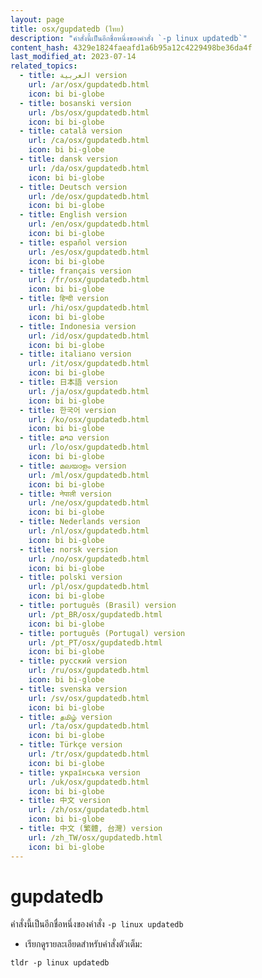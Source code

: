 ```yaml
---
layout: page
title: osx/gupdatedb (ไทย)
description: "คำสั่งนี้เป็นอีกชื่อหนึ่งของคำสั่ง `-p linux updatedb`"
content_hash: 4329e1824faeafd1a6b95a12c4229498be36da4f
last_modified_at: 2023-07-14
related_topics:
  - title: العربية version
    url: /ar/osx/gupdatedb.html
    icon: bi bi-globe
  - title: bosanski version
    url: /bs/osx/gupdatedb.html
    icon: bi bi-globe
  - title: català version
    url: /ca/osx/gupdatedb.html
    icon: bi bi-globe
  - title: dansk version
    url: /da/osx/gupdatedb.html
    icon: bi bi-globe
  - title: Deutsch version
    url: /de/osx/gupdatedb.html
    icon: bi bi-globe
  - title: English version
    url: /en/osx/gupdatedb.html
    icon: bi bi-globe
  - title: español version
    url: /es/osx/gupdatedb.html
    icon: bi bi-globe
  - title: français version
    url: /fr/osx/gupdatedb.html
    icon: bi bi-globe
  - title: हिन्दी version
    url: /hi/osx/gupdatedb.html
    icon: bi bi-globe
  - title: Indonesia version
    url: /id/osx/gupdatedb.html
    icon: bi bi-globe
  - title: italiano version
    url: /it/osx/gupdatedb.html
    icon: bi bi-globe
  - title: 日本語 version
    url: /ja/osx/gupdatedb.html
    icon: bi bi-globe
  - title: 한국어 version
    url: /ko/osx/gupdatedb.html
    icon: bi bi-globe
  - title: ລາວ version
    url: /lo/osx/gupdatedb.html
    icon: bi bi-globe
  - title: മലയാളം version
    url: /ml/osx/gupdatedb.html
    icon: bi bi-globe
  - title: नेपाली version
    url: /ne/osx/gupdatedb.html
    icon: bi bi-globe
  - title: Nederlands version
    url: /nl/osx/gupdatedb.html
    icon: bi bi-globe
  - title: norsk version
    url: /no/osx/gupdatedb.html
    icon: bi bi-globe
  - title: polski version
    url: /pl/osx/gupdatedb.html
    icon: bi bi-globe
  - title: português (Brasil) version
    url: /pt_BR/osx/gupdatedb.html
    icon: bi bi-globe
  - title: português (Portugal) version
    url: /pt_PT/osx/gupdatedb.html
    icon: bi bi-globe
  - title: русский version
    url: /ru/osx/gupdatedb.html
    icon: bi bi-globe
  - title: svenska version
    url: /sv/osx/gupdatedb.html
    icon: bi bi-globe
  - title: தமிழ் version
    url: /ta/osx/gupdatedb.html
    icon: bi bi-globe
  - title: Türkçe version
    url: /tr/osx/gupdatedb.html
    icon: bi bi-globe
  - title: українська version
    url: /uk/osx/gupdatedb.html
    icon: bi bi-globe
  - title: 中文 version
    url: /zh/osx/gupdatedb.html
    icon: bi bi-globe
  - title: 中文 (繁體, 台灣) version
    url: /zh_TW/osx/gupdatedb.html
    icon: bi bi-globe
---
```

# gupdatedb

คำสั่งนี้เป็นอีกชื่อหนึ่งของคำสั่ง `-p linux updatedb`

- เรียกดูรายละเอียดสำหรับคำสั่งตัวเต็ม:

`tldr -p linux updatedb`
